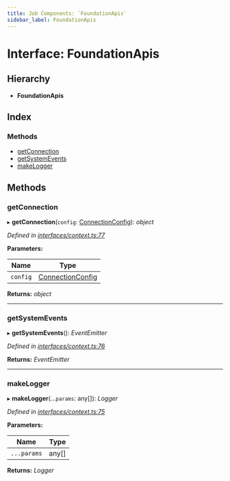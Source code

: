 ```yaml
---
title: Job Components: `FoundationApis`
sidebar_label: FoundationApis
---
```


# Interface: FoundationApis

## Hierarchy

* **FoundationApis**

## Index

### Methods

* [getConnection](foundationapis.md#getconnection)
* [getSystemEvents](foundationapis.md#getsystemevents)
* [makeLogger](foundationapis.md#makelogger)

## Methods

###  getConnection

▸ **getConnection**(`config`: [ConnectionConfig](connectionconfig.md)): *object*

*Defined in [interfaces/context.ts:77](https://github.com/terascope/teraslice/blob/d2d877b60/packages/job-components/src/interfaces/context.ts#L77)*

**Parameters:**

Name | Type |
------ | ------ |
`config` | [ConnectionConfig](connectionconfig.md) |

**Returns:** *object*

___

###  getSystemEvents

▸ **getSystemEvents**(): *EventEmitter*

*Defined in [interfaces/context.ts:76](https://github.com/terascope/teraslice/blob/d2d877b60/packages/job-components/src/interfaces/context.ts#L76)*

**Returns:** *EventEmitter*

___

###  makeLogger

▸ **makeLogger**(...`params`: any[]): *Logger*

*Defined in [interfaces/context.ts:75](https://github.com/terascope/teraslice/blob/d2d877b60/packages/job-components/src/interfaces/context.ts#L75)*

**Parameters:**

Name | Type |
------ | ------ |
`...params` | any[] |

**Returns:** *Logger*
